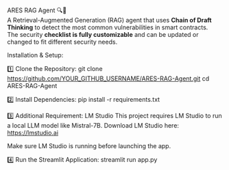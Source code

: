 ARES RAG Agent 🔍🚀  
A Retrieval-Augmented Generation (RAG) agent that uses **Chain of Draft Thinking** to detect the most common vulnerabilities in smart contracts.  
The security **checklist is fully customizable** and can be updated or changed to fit different security needs.

Installation & Setup:

1️⃣ Clone the Repository:
   git clone https://github.com/YOUR_GITHUB_USERNAME/ARES-RAG-Agent.git
   cd ARES-RAG-Agent

2️⃣ Install Dependencies:
   pip install -r requirements.txt

3️⃣ Additional Requirement: LM Studio
   This project requires LM Studio to run a local LLM model like Mistral-7B.
   Download LM Studio here: https://lmstudio.ai

   Make sure LM Studio is running before launching the app.

4️⃣ Run the Streamlit Application:
   streamlit run app.py
